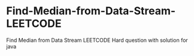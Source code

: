 # Find-Median-from-Data-Stream-LEETCODE
Find Median from Data Stream LEETCODE Hard question with solution for java
